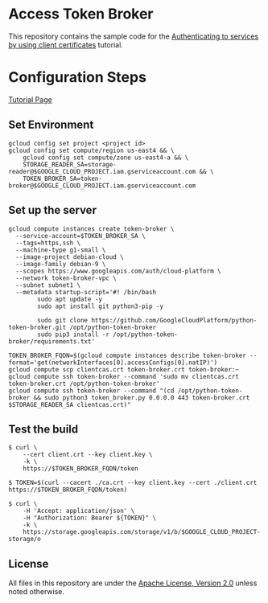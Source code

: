# Access Token Broker

This repository contains the sample code for the 
[Authenticating to services by using client certificates](https://cloud.google.com/solutions/using-mutual-tls-to-obtain-short-lived-credentials) tutorial.

# Configuration Steps
[Tutorial Page](https://cloud.google.com/solutions/using-mutual-tls-to-obtain-short-lived-credentials)

## Set Environment
```
gcloud config set project <project id>
gcloud config set compute/region us-east4 && \
	gcloud config set compute/zone us-east4-a && \
	STORAGE_READER_SA=storage-reader@$GOOGLE_CLOUD_PROJECT.iam.gserviceaccount.com && \
	TOKEN_BROKER_SA=token-broker@$GOOGLE_CLOUD_PROJECT.iam.gserviceaccount.com
```
## Set up the server
```
gcloud compute instances create token-broker \
  --service-account=$TOKEN_BROKER_SA \
  --tags=https,ssh \
  --machine-type g1-small \
  --image-project debian-cloud \
  --image-family debian-9 \
  --scopes https://www.googleapis.com/auth/cloud-platform \
  --network token-broker-vpc \
  --subnet subnet1 \
  --metadata startup-script='#! /bin/bash
        sudo apt update -y
        sudo apt install git python3-pip -y

        sudo git clone https://github.com/GoogleCloudPlatform/python-token-broker.git /opt/python-token-broker
        sudo pip3 install -r /opt/python-token-broker/requirements.txt'

TOKEN_BROKER_FQDN=$(gcloud compute instances describe token-broker --format='get(networkInterfaces[0].accessConfigs[0].natIP)')
gcloud compute scp clientcas.crt token-broker.crt token-broker:~
gcloud compute ssh token-broker --command 'sudo mv clientcas.crt token-broker.crt /opt/python-token-broker'
gcloud compute ssh token-broker --command "(cd /opt/python-token-broker && sudo python3 token_broker.py 0.0.0.0 443 token-broker.crt  $STORAGE_READER_SA clientcas.crt)"
```
## Test the build
```
$ curl \
    --cert client.crt --key client.key \
    -k \
    https://$TOKEN_BROKER_FQDN/token

$ TOKEN=$(curl --cacert ./ca.crt --key client.key --cert ./client.crt https://$TOKEN_BROKER_FQDN/token)

$ curl \
    -H 'Accept: application/json' \
    -H "Authorization: Bearer ${TOKEN}" \
    -k \
    https://storage.googleapis.com/storage/v1/b/$GOOGLE_CLOUD_PROJECT-storage/o
```
## License

All files in this repository are under the
[Apache License, Version 2.0](LICENSE.txt) unless noted otherwise.
